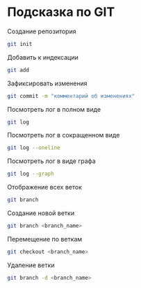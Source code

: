 # Подсказка по GIT

Создание репозитория
```sh
git init
```
Добавить к индексации
```sh
git add
```
Зафиксировать изменения
```sh
git commit -m "комментарий об изменениях"
```
Посмотреть лог в полном виде
```sh
git log
```
Посмотреть лог в сокращенном виде
```sh
git log --oneline
```
Посмотреть лог в виде графа
```sh
git log --graph
```
Отображение всех веток
```sh
git branch
```
Создание новой ветки
```sh
git branch <branch_name>
``` 
Перемещение по веткам
```sh
git checkout <branch_name>
```
Удаление ветки
```sh
git branch -d <branch_name>
```

